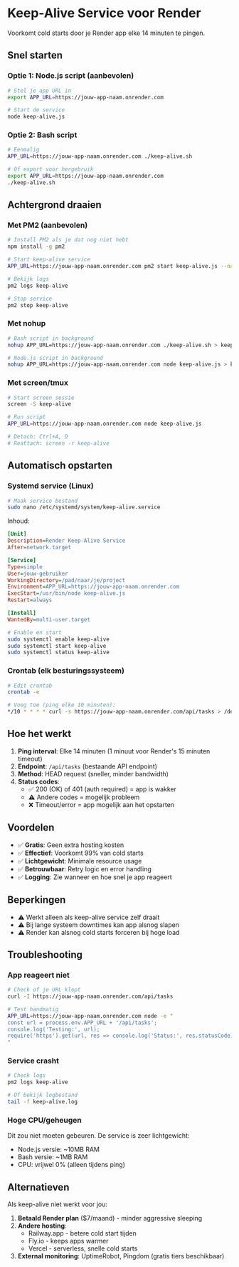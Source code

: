 # Keep-Alive Service voor Render

Voorkomt cold starts door je Render app elke 14 minuten te pingen.

## Snel starten

### Optie 1: Node.js script (aanbevolen)
```bash
# Stel je app URL in
export APP_URL=https://jouw-app-naam.onrender.com

# Start de service
node keep-alive.js
```

### Optie 2: Bash script
```bash
# Eenmalig
APP_URL=https://jouw-app-naam.onrender.com ./keep-alive.sh

# Of export voor hergebruik
export APP_URL=https://jouw-app-naam.onrender.com
./keep-alive.sh
```

## Achtergrond draaien

### Met PM2 (aanbevolen)
```bash
# Install PM2 als je dat nog niet hebt
npm install -g pm2

# Start keep-alive service
APP_URL=https://jouw-app-naam.onrender.com pm2 start keep-alive.js --name "keep-alive"

# Bekijk logs
pm2 logs keep-alive

# Stop service
pm2 stop keep-alive
```

### Met nohup
```bash
# Bash script in background
nohup APP_URL=https://jouw-app-naam.onrender.com ./keep-alive.sh > keep-alive.log 2>&1 &

# Node.js script in background  
nohup APP_URL=https://jouw-app-naam.onrender.com node keep-alive.js > keep-alive.log 2>&1 &
```

### Met screen/tmux
```bash
# Start screen sessie
screen -S keep-alive

# Run script
APP_URL=https://jouw-app-naam.onrender.com node keep-alive.js

# Detach: Ctrl+A, D
# Reattach: screen -r keep-alive
```

## Automatisch opstarten

### Systemd service (Linux)
```bash
# Maak service bestand
sudo nano /etc/systemd/system/keep-alive.service
```

Inhoud:
```ini
[Unit]
Description=Render Keep-Alive Service
After=network.target

[Service]
Type=simple
User=jouw-gebruiker
WorkingDirectory=/pad/naar/je/project
Environment=APP_URL=https://jouw-app-naam.onrender.com
ExecStart=/usr/bin/node keep-alive.js
Restart=always

[Install]
WantedBy=multi-user.target
```

```bash
# Enable en start
sudo systemctl enable keep-alive
sudo systemctl start keep-alive
sudo systemctl status keep-alive
```

### Crontab (elk besturingssysteem)
```bash
# Edit crontab
crontab -e

# Voeg toe (ping elke 10 minuten):
*/10 * * * * curl -s https://jouw-app-naam.onrender.com/api/tasks > /dev/null 2>&1
```

## Hoe het werkt

1. **Ping interval**: Elke 14 minuten (1 minuut voor Render's 15 minuten timeout)
2. **Endpoint**: `/api/tasks` (bestaande API endpoint)
3. **Method**: HEAD request (sneller, minder bandwidth)
4. **Status codes**: 
   - ✅ 200 (OK) of 401 (auth required) = app is wakker
   - ⚠️ Andere codes = mogelijk probleem
   - ❌ Timeout/error = app mogelijk aan het opstarten

## Voordelen

- ✅ **Gratis**: Geen extra hosting kosten
- ✅ **Effectief**: Voorkomt 99% van cold starts  
- ✅ **Lichtgewicht**: Minimale resource usage
- ✅ **Betrouwbaar**: Retry logic en error handling
- ✅ **Logging**: Zie wanneer en hoe snel je app reageert

## Beperkingen

- ⚠️ Werkt alleen als keep-alive service zelf draait
- ⚠️ Bij lange systeem downtimes kan app alsnog slapen
- ⚠️ Render kan alsnog cold starts forceren bij hoge load

## Troubleshooting

### App reageert niet
```bash
# Check of je URL klopt
curl -I https://jouw-app-naam.onrender.com/api/tasks

# Test handmatig
APP_URL=https://jouw-app-naam.onrender.com node -e "
const url = process.env.APP_URL + '/api/tasks';
console.log('Testing:', url);
require('https').get(url, res => console.log('Status:', res.statusCode));
"
```

### Service crasht
```bash
# Check logs
pm2 logs keep-alive

# Of bekijk logbestand
tail -f keep-alive.log
```

### Hoge CPU/geheugen
Dit zou niet moeten gebeuren. De service is zeer lichtgewicht:
- Node.js versie: ~10MB RAM
- Bash versie: ~1MB RAM  
- CPU: vrijwel 0% (alleen tijdens ping)

## Alternatieven

Als keep-alive niet werkt voor jou:

1. **Betaald Render plan** ($7/maand) - minder aggressive sleeping
2. **Andere hosting**:
   - Railway.app - betere cold start tijden
   - Fly.io - keeps apps warmer  
   - Vercel - serverless, snelle cold starts
3. **External monitoring**: UptimeRobot, Pingdom (gratis tiers beschikbaar)